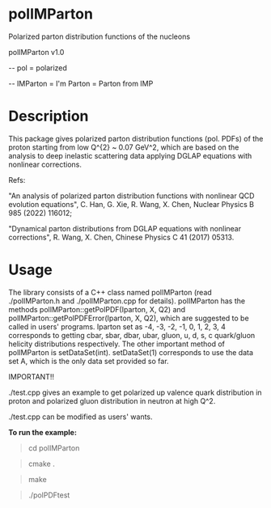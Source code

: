 # polIMParton
Polarized parton distribution functions of the nucleons

polIMParton v1.0

-- pol = polarized

-- IMParton = I'm Parton = Parton from IMP


# Description
This package gives polarized parton distribution functions (pol. PDFs) of the proton
starting from low Q^{2} ~ 0.07 GeV^2, which are based on the analysis to
deep inelastic scattering data applying DGLAP equations with nonlinear
corrections. 

Refs:

"An analysis of polarized parton distribution functions with nonlinear QCD evolution equations", 
C. Han, G. Xie, R. Wang, X. Chen, Nuclear Physics B 985 (2022) 116012;

"Dynamical parton distributions from DGLAP equations with nonlinear corrections", 
R. Wang, X. Chen, Chinese Physics C 41 (2017) 05313.
 


# Usage
The library consists of a C++ class named polIMParton (read ./polIMParton.h
and ./polIMParton.cpp for details). polIMParton has the methods
polIMParton::getPolPDF(Iparton, X, Q2) and polIMParton::getPolPDFError(Iparton, X, Q2),
which are suggested to be called in users' programs. 
Iparton set as -4, -3, -2, -1, 0, 1, 2, 3, 4 corresponds to getting 
cbar, sbar, dbar, ubar, gluon, u, d, s, c
quark/gluon helicity distributions respectively.
The other important method of polIMParton is setDataSet(int).
setDataSet(1) corresponds to use the data set A, 
which is the only data set provided so far.


IMPORTANT!!

./test.cpp gives an example to get polarized up valence quark distribution
in proton and polarized gluon distribution in neutron at high Q^2.

./test.cpp can be modified as users' wants.

**To run the example:**

> cd polIMParton

> cmake .

> make

> ./polPDFtest

